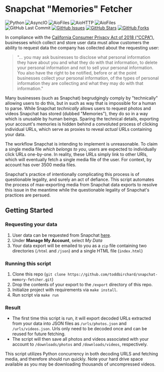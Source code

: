 # Snapchat "Memories" Fetcher

![Python](https://img.shields.io/badge/Python-~3.9-blue.svg?logo=python&longCache=true&logoColor=white&colorB=5e81ac&style=flat-square&colorA=4c566a)
![AsyncIO](https://img.shields.io/badge/asyncio-^v3.4.3-blue.svg?longCache=true&logo=python&style=flat-square&logoColor=white&colorB=5e81ac&colorA=4c566a)
![AioFiles](https://img.shields.io/badge/aiofiles-^v3.5.0-blue.svg?longCache=true&logo=python&style=flat-square&logoColor=white&colorB=5e81ac&colorA=4c566a)
![AioHTTP](https://img.shields.io/badge/aiohttp-^v3.7.4-blue.svg?longCache=true&logo=python&style=flat-square&logoColor=white&colorB=5e81ac&colorA=4c566a)
![AioFiles](https://img.shields.io/badge/aiofiles-^v3.5.0-blue.svg?longCache=true&logo=python&style=flat-square&logoColor=white&colorB=5e81ac&colorA=4c566a)
![GitHub Last Commit](https://img.shields.io/github/last-commit/google/skia.svg?style=flat-square&colorA=4c566a&logo=GitHub&colorB=a3be8c)
[![GitHub Issues](https://img.shields.io/github/issues/toddbirchard/snapchat-memory-fetcher.svg?style=flat-square&colorA=4c566a&logo=GitHub&colorB=ebcb8b)](https://github.com/toddbirchard/snapchat-memory-fetcher/issues)
[![GitHub Stars](https://img.shields.io/github/stars/toddbirchard/snapchat-memory-fetcher.svg?style=flat-square&colorA=4c566a&logo=GitHub&colorB=ebcb8b)](https://github.com/toddbirchard/snapchat-memory-fetcher/stargazers)
[![GitHub Forks](https://img.shields.io/github/forks/toddbirchard/snapchat-memory-fetcher.svg?style=flat-square&colorA=4c566a&logo=GitHub&colorB=ebcb8b)](https://github.com/toddbirchard/snapchat-memory-fetcher/network)

In compliance with the [California Consumer Privacy Act of 2018 (“CCPA”)](https://oag.ca.gov/privacy/ccpa), businesses which collect and store user data must allow customers the ability to request data the company has collected about the requesting user:

> "... you may ask businesses to disclose what personal information they have about you and what they do with that information, to delete your personal information and not to sell your personal information. You also have the right to be notified, before or at the point businesses collect your personal information, of the types of personal information they are collecting and what they may do with that information."

Many businesses (such as Snapchat) begrudgingly comply by "technically" allowing users to do this, but in such as way that is impossible for a human to parse. While Snapchat _technically_ allows users to request photos and videos Snapchat has stored (dubbed "Memories"), they do so in a way which is unusable by human beings. Sparing the technical details, exporting your account's memories is hidden behind a convoluted process of clicking individual URLs, which serve as proxies to reveal _actual_ URLs containing your data. 

The workflow Snapchat is intending to implement is unreasonable. To claim a single media file _which belongs to you_, users are expected to individually click URLs one-by-one. In reality, these URLs simply link to other URls, which will eventually fetch a single media file of the user. For context, by account has over 3500 media files.

Snapchat's practice of intentionally complicating this process is of questionable legality, and surely an act of defiance. This script automates the process of max-exporting media from Snapchat data exports to resolve this issue in the meantime while the questionable legality of Snapchat's practices are persued.

## Getting Started

### Requesting your data

1. User data can be requested from Snapchat [here](https://accounts.snapchat.com/accounts/welcome).
2. Under **Manage My Account**, select  *My Data*
3. Your data export will be emailed to you as a `zip` file containing two directories (`/html` and `/json`) and a single HTML file (`index.html`)

### Running this script

1. Clone this repo (`git clone https://github.com/toddbirchard/snapchat-memory-fetcher.git`)
2. Drop the contents of your export to the `/export` directory of this repo.
3. Initialize project with requirements via  `make install`.
4. Run script via `make run`

### Result

* The first time this script is run, it will export decoded URLs extracted from your data into JSON files as `/urls/photos.json` and `/urls/videos.json`. Urls only need to be decoded once and can be reused for future fetching.
* The script will then save all photos and videos associated with your account to `/downloads/photos` and `/downloads/videos`, respectively.

This script utilizes Python concurrency in both decoding URLS and fetching media, and therefore should run quickly. Note your hard drive space available as you may be downloading thousands of uncompressed videos.